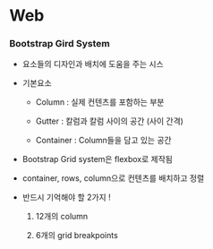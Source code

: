 # Web

### Bootstrap Gird System

- 요소들의 디자인과 배치에 도움을 주는 시스

- 기본요소
  
  - Column : 실제 컨텐츠를 포함하는 부분
  
  - Gutter : 칼럼과 칼럼 사이의 공간 (사이 간격)
  
  - Container : Column들을 담고 있는 공간

- Bootstrap Grid system은 flexbox로 제작됨

- container, rows, column으로 컨텐츠를 배치하고 정렬

- 반드시 기억해야 할 2가지 !
  
  1. 12개의 column
  
  2. 6개의 grid breakpoints
